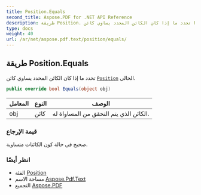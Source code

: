 ```yaml
---
title: Position.Equals
second_title: Aspose.PDF for .NET API Reference
description: طريقة Position. تحدد ما إذا كان الكائن المحدد يساوي كائن Position الحالي
type: docs
weight: 40
url: /ar/net/aspose.pdf.text/position/equals/
---
```

## طريقة Position.Equals

تحدد ما إذا كان الكائن المحدد يساوي كائن [`Position`](../) الحالي.

```csharp
public override bool Equals(object obj)
```

| المعامل | النوع | الوصف |
| --- | --- | --- |
| obj | كائن | الكائن الذي يتم التحقق من المساواة له. |

### قيمة الإرجاع

صحيح في حالة كون الكائنات متساوية.

### انظر أيضًا

* الفئة [Position](../)
* مساحة الاسم [Aspose.Pdf.Text](../../../aspose.pdf.text/)
* التجميع [Aspose.PDF](../../../)